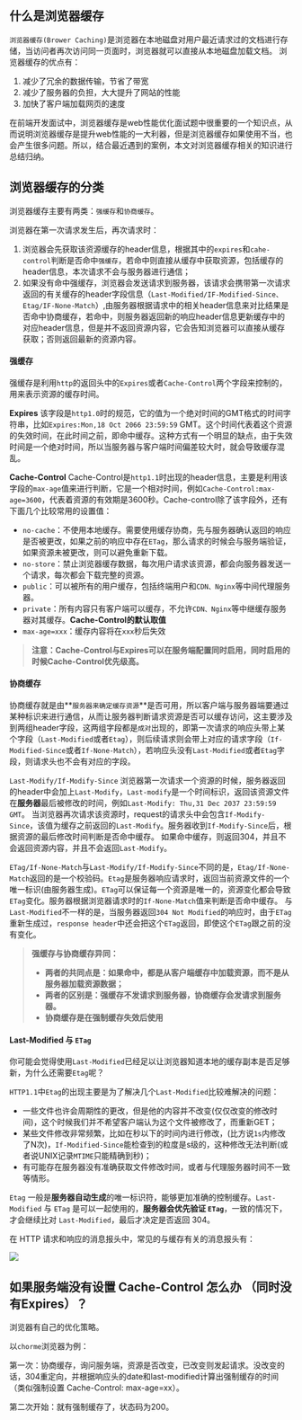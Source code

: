 ## 什么是浏览器缓存

`浏览器缓存(Brower Caching)`是浏览器在本地磁盘对用户最近请求过的文档进行存储，当访问者再次访问同一页面时，浏览器就可以直接从本地磁盘加载文档。 浏览器缓存的优点有：

1. 减少了冗余的数据传输，节省了带宽
2. 减少了服务器的负担，大大提升了网站的性能
3. 加快了客户端加载网页的速度

在前端开发面试中，浏览器缓存是web性能优化面试题中很重要的一个知识点，从而说明浏览器缓存是提升web性能的一大利器，但是浏览器缓存如果使用不当，也会产生很多问题。所以，结合最近遇到的案例，本文对浏览器缓存相关的知识进行总结归纳。

## 浏览器缓存的分类

浏览器缓存主要有两类：`强缓存`和`协商缓存`。 

浏览器在第一次请求发生后，再次请求时：

1. 浏览器会先获取该资源缓存的header信息，根据其中的`expires`和`cahe-control`判断是否命中`强缓存`，若命中则直接从缓存中获取资源，包括缓存的header信息，本次请求不会与服务器进行通信；
2. 如果没有命中强缓存，浏览器会发送请求到服务器，该请求会携带第一次请求返回的有关缓存的header字段信息（`Last-Modified/IF-Modified-Since、Etag/IF-None-Match`）,由服务器根据请求中的相关header信息来对比结果是否命中协商缓存，若命中，则服务器返回新的响应header信息更新缓存中的对应header信息，但是并不返回资源内容，它会告知浏览器可以直接从缓存获取；否则返回最新的资源内容。

#### 强缓存

强缓存是利用`http`的返回头中的`Expires`或者`Cache-Control`两个字段来控制的，用来表示资源的缓存时间。 

**Expires** 该字段是`http1.0`时的规范，它的值为一个绝对时间的GMT格式的时间字符串，比如`Expires:Mon,18 Oct 2066 23:59:59` GMT。这个时间代表着这个资源的失效时间，在此时间之前，即命中缓存。这种方式有一个明显的缺点，由于失效时间是一个绝对时间，所以当服务器与客户端时间偏差较大时，就会导致缓存混乱。

 **Cache-Control** Cache-Control是`http1.1`时出现的header信息，主要是利用该字段的`max-age`值来进行判断，它是一个相对时间，例如`Cache-Control:max-age=3600`，代表着资源的有效期是3600秒。Cache-control除了该字段外，还有下面几个比较常用的设置值：

- `no-cache`：不使用本地缓存。需要使用缓存协商，先与服务器确认返回的响应是否被更改，如果之前的响应中存在`ETag`，那么请求的时候会与服务端验证，如果资源未被更改，则可以避免重新下载。
- `no-store`：禁止浏览器缓存数据，每次用户请求该资源，都会向服务器发送一个请求，每次都会下载完整的资源。
- `public`：可以被所有的用户缓存，包括终端用户和`CDN、Nginx`等中间代理服务器。
- `private`：所有内容只有客户端可以缓存，不允许`CDN、Nginx`等中继缓存服务器对其缓存。**Cache-Control的默认取值**
- `max-age=xxx`：缓存内容将在`xxx`秒后失效

> **注意：Cache-Control与Expires可以在服务端配置同时启用，同时启用的时候Cache-Control优先级高。**



#### 协商缓存

协商缓存就是由**`服务器来确定缓存资源`**是否可用，所以客户端与服务器端要通过某种标识来进行通信，从而让服务器判断请求资源是否可以缓存访问，这主要涉及到两组header字段，这两组字段都是`成对`出现的，即第一次请求的响应头带上某个字段（`Last-Modified`或者`Etag`），则后续请求则会带上对应的请求字段（`If-Modified-Since`或者`If-None-Match`），若响应头没有`Last-Modified`或者`Etag`字段，则请求头也不会有对应的字段。

 `Last-Modify/If-Modify-Since` 浏览器第一次请求一个资源的时候，服务器返回的header中会加上`Last-Modify`，`Last-modify`是一个时间标识，返回该资源文件在**服务器**最后被修改的时间，例如`Last-Modify: Thu,31 Dec 2037 23:59:59 GMT`。 当浏览器再次请求该资源时，request的请求头中会包含`If-Modify-Since`，该值为缓存之前返回的`Last-Modify`。服务器收到`If-Modify-Since`后，根据资源的最后修改时间判断是否命中缓存。 如果命中缓存，则返回304，并且不会返回资源内容，并且不会返回`Last-Modify`。

 `ETag/If-None-Match`与`Last-Modify/If-Modify-Since`不同的是，`Etag/If-None-Match`返回的是一个校验码。`Etag`是服务器响应请求时，返回当前资源文件的一个唯一标识(由服务器生成)。`ETag`可以保证每一个资源是唯一的，资源变化都会导致`ETag`变化。服务器根据浏览器请求时的`If-None-Match`值来判断是否命中缓存。 与`Last-Modified`不一样的是，当服务器返回`304 Not Modified`的响应时，由于`ETag`重新生成过，`response header`中还会把这个`ETag`返回，即使这个`ETag`跟之前的没有变化。 

> **强缓存与协商缓存异同：**
>
> - **两者的共同点是：如果命中，都是从客户端缓存中加载资源，而不是从服务器加载资源数据；**
> - **两者的区别是：强缓存不发请求到服务器，协商缓存会发请求到服务器。**
> - **协商缓存是在强制缓存失效后使用**



#### Last-Modified 与 `ETag`

你可能会觉得使用`Last-Modified`已经足以让浏览器知道本地的缓存副本是否足够新，为什么还需要`Etag`呢？

`HTTP1.1`中`Etag`的出现主要是为了解决几个`Last-Modified`比较难解决的问题：

- 一些文件也许会周期性的更改，但是他的内容并不改变(仅仅改变的修改时间)，这个时候我们并不希望客户端认为这个文件被修改了，而重新GET；
- 某些文件修改非常频繁，比如在秒以下的时间内进行修改，(比方说`1s`内修改了N次)，`If-Modified-Since`能检查到的粒度是s级的，这种修改无法判断(或者说UNIX记录`MTIME`只能精确到秒)；
- 有可能存在服务器没有准确获取文件修改时间，或者与代理服务器时间不一致等情形。

`Etag` 一般是**服务器自动生成**的唯一标识符，能够更加准确的控制缓存。`Last-Modified` 与 `ETag` 是可以一起使用的，**服务器会优先验证 `ETag`**，一致的情况下，才会继续比对 `Last-Modified`，最后才决定是否返回 304。



在 HTTP 请求和响应的消息报头中，常见的与缓存有关的消息报头有：

![](http://www.alloyteam.com/wp-content/uploads/2012/03/http-header1.png)

## 如果服务端没有设置 Cache-Control 怎么办 （同时没有Expires）？

浏览器有自己的优化策略。

以`chorme`浏览器为例：

第一次：协商缓存，询问服务端，资源是否改变，已改变则发起请求。没改变的话，304重定向，并根据响应头的date和last-modified计算出强制缓存的时间（类似强制设置 Cache-Control: max-age=xx）。

第二次开始：就有强制缓存了，状态码为200。

